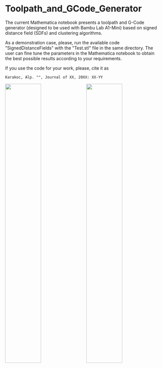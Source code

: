 # Toolpath_and_GCode_Generator

The current Mathematica notebook presents a toolpath and G-Code generator (designed to be used with Bambu Lab A1-Mini) based on signed distance field (SDFs) and clustering algorithms.

As a demonstration case, please, run the available code "SignedDistanceFields" with the "Test.stl" file in the same directory. The user can fine tune the parameters in the Mathematica notebook to obtain the best possible results according to your requirements.

If you use the code for your work, please, cite it as

    Karakoc, Alp. "", Journal of XX, 20XX: XX-YY

<img width="48%" src="https://github.com/user-attachments/assets/fc495bd1-678f-4769-a1a8-5202640a92e6" align="right">
<img width="48%" src="https://github.com/user-attachments/assets/b3f77b24-26c2-4022-a37a-9ce10f0fb7d1" align="left">
